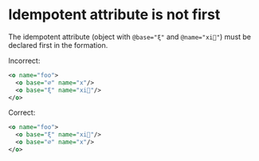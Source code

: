 # Idempotent attribute is not first

The idempotent attribute (object with `@base="ξ"` and `@name="xi🌵"`) must be
declared first in the formation.

Incorrect:

```xml
<o name="foo">
  <o base="∅" name="x"/>
  <o base="ξ" name="xi🌵"/>
</o>
```

Correct:

```xml
<o name="foo">
  <o base="ξ" name="xi🌵"/>
  <o base="∅" name="x"/>
</o>
```
